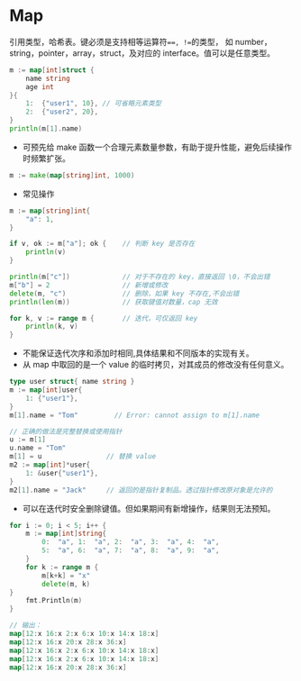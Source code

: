 
Map
=========

引用类型，哈希表。键必须是支持相等运算符`==, !=`的类型，
如 number，string，pointer，array，struct，及对应的 interface。值可以是任意类型。

```go
m := map[int]struct {
    name string
    age int
}{
    1:  {"user1", 10}, // 可省略元素类型
    2:  {"user2", 20},
}
println(m[1].name)
```

- 可预先给 make 函数一个合理元素数量参数，有助于提升性能，避免后续操作时频繁扩张。

```go
m := make(map[string]int, 1000)
```

- 常见操作

```go
m := map[string]int{
    "a": 1,
}

if v, ok := m["a"]; ok {    // 判断 key 是否存在
    println(v)
}

println(m["c"])             // 对于不存在的 key，直接返回 \0，不会出错
m["b"] = 2                  // 新增或修改
delete(m, "c")              // 删除，如果 key 不存在,不会出错
println(len(m))             // 获取键值对数量，cap 无效

for k, v := range m {       // 迭代，可仅返回 key
    println(k, v)
}
```

- 不能保证迭代次序和添加时相同,具体结果和不同版本的实现有关。
- 从 map 中取回的是一个 value 的临时拷贝，对其成员的修改没有任何意义。

```go
type user struct{ name string }
m := map[int]user{
    1: {"user1"},
}
m[1].name = "Tom"         // Error: cannot assign to m[1].name

// 正确的做法是完整替换或使用指针
u := m[1]
u.name = "Tom"
m[1] = u                // 替换 value
m2 := map[int]*user{
    1: &user{"user1"},
}
m2[1].name = "Jack"     // 返回的是指针复制品。透过指针修改原对象是允许的
```

- 可以在迭代时安全删除键值。但如果期间有新增操作，结果则无法预知。

```go
for i := 0; i < 5; i++ {
    m := map[int]string{
        0:  "a", 1:  "a", 2:  "a", 3:  "a", 4:  "a",
        5:  "a", 6:  "a", 7:  "a", 8:  "a", 9:  "a",
    }
    for k := range m {
        m[k+k] = "x"
        delete(m, k)
}
    fmt.Println(m)
}

// 输出：
map[12:x 16:x 2:x 6:x 10:x 14:x 18:x]
map[12:x 16:x 20:x 28:x 36:x]
map[12:x 16:x 2:x 6:x 10:x 14:x 18:x]
map[12:x 16:x 2:x 6:x 10:x 14:x 18:x]
map[12:x 16:x 20:x 28:x 36:x]
```
